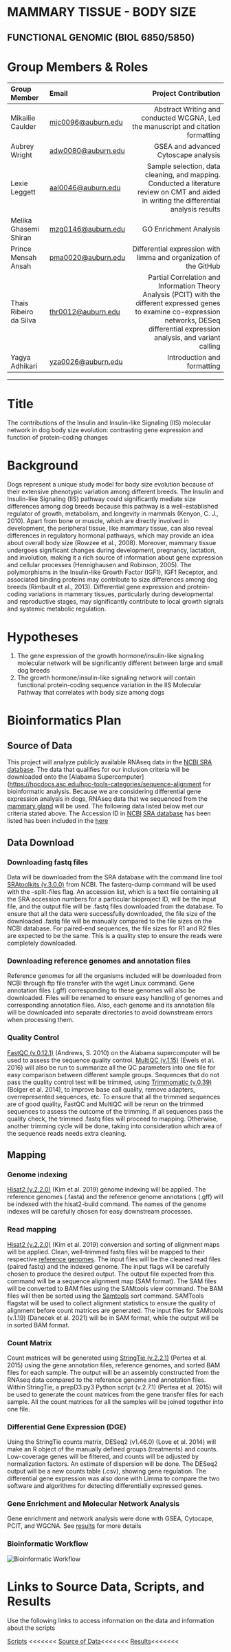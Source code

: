 # MAMMARY TISSUE - BODY SIZE
## FUNCTIONAL GENOMIC (BIOL 6850/5850)

# Group Members & Roles

| Group Member             |Email| Project Contribution |
|:-----------------|:-----------------|-----------------:|
| Mikailie Caulder |mjc0096@auburn.edu|  Abstract Writing and conducted WCGNA, Led the manuscript and citation formatting|
| Aubrey Wright|adw0080@auburn.edu| GSEA and advanced Cytoscape analysis|
| Lexie Leggett|aal0046@auburn.edu| Sample selection, data cleaning, and mapping. Conducted a literature review on CMT and aided in writing the differential analysis results
| Melika Ghasemi Shiran|mzg0146@auburn.edu| GO Enrichment Analysis|
|  Prince Mensah Ansah| pma0020@auburn.edu| Differential expression with limma and organization of the GitHub|
| Thais Ribeiro da Silva|thr0012@auburn.edu| Partial Correlation and Information Theory Analysis (PCIT) with the different expressed genes to examine co-expression networks, DESeq differential expression analysis, and variant calling|
|Yagya Adhikari|yza0026@auburn.edu| Introduction and formatting|


-------------------------------------------------------------------------------------------------------------------------------------------------------------------------------------------------------------------------------------------------------

# Title
The contributions of the Insulin and Insulin-like Signaling (IIS) molecular network in dog body size evolution: contrasting gene expression and function of protein-coding changes

# Background
Dogs represent a unique study model for body size evolution because of their extensive phenotypic variation among different breeds. The Insulin and Insulin-like Signaling (IIS) pathway could significantly mediate size differences among dog breeds because this pathway is a well-established regulator of growth, metabolism, and longevity in mammals (Kenyon, C. J., 2010). Apart from bone or muscle, which are directly involved in development, the peripheral tissue, like mammary tissue, can also reveal differences in regulatory hormonal pathways, which may provide an idea about overall body size (Rowzee et al., 2008). Moreover, mammary tissue undergoes significant changes during development, pregnancy, lactation, and involution, making it a rich source of information about gene expression and cellular processes (Hennighausen and Robinson, 2005). The polymorphisms in the Insulin-like Growth Factor (IGF1), IGF1 Receptor, and associated binding proteins may contribute to size differences among dog breeds (Rimbault et al., 2013). Differential gene expression and protein-coding variations in mammary tissues, particularly during developmental and reproductive stages, may significantly contribute to local growth signals and systemic metabolic regulation.

# Hypotheses
1. The gene expression of the growth hormone/insulin-like signaling molecular network will be significantly different between large and small dog breeds
2. The growth hormone/insulin-like signaling network will contain functional protein-coding sequence variation in the IIS Molecular Pathway that correlates with body size among dogs

# Bioinformatics Plan

## Source of Data
This project will analyze publicly available RNAseq data in the [NCBI SRA database](https://www.ncbi.nlm.nih.gov/sra/?term=). The data that qualifies for our inclusion criteria will be downloaded onto the [Alabama Supercomputer](https://hpcdocs.asc.edu/hpc-tools-categories/sequence-alignment for bioinformatic analysis. Because we are considering differential gene expression analysis in dogs, RNAseq data that we sequenced from the [mammary gland](https://en.wikipedia.org/wiki/mammary-gland) will be used. The following data listed below met our criteria stated above. The Accession ID in [NCBI](https://www.ncbi.nlm.nih.gov/) [SRA database](https://www.ncbi.nlm.nih.gov/sra/) has been listed has been included in the [here](https://github.com/Mpansah95/Fun2025_MammaryTissue/blob/main/data/README.md)


## Data Download

### Downloading fastq files
Data will be downloaded from the SRA database with the command line tool [SRAtoolkits (v.3.0.0)](https://github.com/ncbi/sra-tools/wiki/02.-Installing-SRA-Toolkit) from NCBI. The fasterq-dump command will be used with the –split-files flag. An accession list, which is a text file containing all the SRA accession numbers for a particular bioproject ID, will be the input file, and the output file will be .fastq files downloaded from the database. To ensure that all the data were successfully downloaded, the file size of the downloaded .fastq file will be manually compared to the file sizes on the NCBI database. For paired-end sequences, the file sizes for R1 and R2 files are expected to be the same. This is a quality step to ensure the reads were completely downloaded.

### Downloading reference genomes and annotation files
Reference genomes for all the organisms included will be downloaded from NCBI through ftp file transfer with the wget Linux command. Gene annotation files (.gff) corresponding to these genomes will also be downloaded. Files will be renamed to ensure easy handling of genomes and corresponding annotation files. Also, each genome and its annotation file will be downloaded into separate directories to avoid downstream errors when processing them.

### Quality Control
[FastQC (v.0.12.1)](https://www.bioinformatics.babraham.ac.uk/projects/fastqc/) (Andrews, S. 2010) on the Alabama supercomputer will be used to assess the sequence quality control. [MultiQC (v.1.15)](https://github.com/MultiQC/MultiQC) (Ewels et al. 2016) will also be run to summarize all the QC parameters into one file for easy comparison between different sample groups. Sequences that do not pass the quality control test will be trimmed, using [Trimmomatic (v.0.39)](http://www.usadellab.org/cms/uploads/supplementary/Trimmomatic/TrimmomaticManual_V0.32.pdf) (Bolger et al. 2014), to improve base call quality, remove adapters, overrepresented sequences, etc. To ensure that all the trimmed sequences are of good quality, FastQC and MultiQC will be rerun on the trimmed sequences to assess the outcome of the trimming. If all sequences pass the quality check, the trimmed .fastq files will proceed to mapping. Otherwise, another trimming cycle will be done, taking into consideration which area of the sequence reads needs extra cleaning.

## Mapping

### Genome indexing
[Hisat2 (v.2.2.0)](https://daehwankimlab.github.io/hisat2/) (Kim et al. 2019) genome indexing will be applied. The reference genomes (.fasta) and the reference genome annotations (.gff) will be indexed with the hisat2-build command. The names of the genome indexes will be carefully chosen for easy downstream processes.

### Read mapping
[Hisat2 (v.2.2.0)](https://daehwankimlab.github.io/hisat2/) (Kim et al. 2019) conversion and sorting of alignment maps will be applied. Clean, well-trimmed fastq files will be mapped to their respective [reference genomes](https://www.ncbi.nlm.nih.gov/datasets/genome/). The input files will be the cleaned read files (paired fastq) and the indexed genome. The input flags will be carefully chosen to produce the desired output. The output file expected from this command will be a sequence alignment map (SAM format). 
The SAM files will be converted to BAM files using the SAMtools view command. The BAM files will then be sorted using the [Samtools](https://www.htslib.org/doc/) sort command. SAMTools flagstat will be used to collect alignment statistics to ensure the quality of alignment before count matrices are generated. The input files for SAMtools (v.1.19) (Danecek et al. 2021) will be in SAM format, while the output will be in sorted BAM format.

### Count Matrix
Count matrices will be generated using [StringTie (v.2.2.1)](https://ccb.jhu.edu/software/stringtie/) (Pertea et al. 2015) using the gene annotation files, reference genomes, and sorted BAM files for each sample. The output will be an assembly constructed from the RNAseq data compared to the reference genome and annotation files. Within StringTie, a prepD3.py3 Python script (v.2.7.1) (Pertea et al. 2015) will be used to generate the count matrices from the gene transfer files for each sample. All the count matrices for all the samples will be joined together into one file.

### Differential Gene Expression (DGE)
Using the StringTie counts matrix, DESeq2 (v1.46.0) (Love et al. 2014) will make an R object of the manually defined groups (treatments) and counts. Low-coverage genes will be filtered, and counts will be adjusted by normalization factors. An estimate of dispersion will be done. The DESeq2 output will be a new counts table (.csv), showing gene regulation. The differential gene expression was also done with Limma to compare the two software and algorithms for detecting differentially expressed genes.

### Gene Enrichment and Molecular Network Analysis
Gene enrichment and network analysis were done with GSEA, Cytocape, PCIT, and WGCNA. See [results](https://github.com/Mpansah95/Fun2025_MammaryTissue/blob/main/data/README.md) for more details

### Bioinformatic Workflow
![Bioinformatic Workflow](https://github.com/Mpansah95/Fun2025_MammaryTissue/blob/main/images/Bioinformatics%20pipeline.png)


# Links to Source Data, Scripts, and Results
Use the following links to access information on the data and information about the scripts

[Scripts](https://github.com/Mpansah95/Fun2025_MammaryTissue/tree/main/scripts) <<<<<<<
[Source of Data](https://github.com/Mpansah95/Fun2025_MammaryTissue/blob/main/data/README.md)<<<<<<<
[Results](https://github.com/Mpansah95/Fun2025_MammaryTissue/blob/main/data/README.md)<<<<<<<

